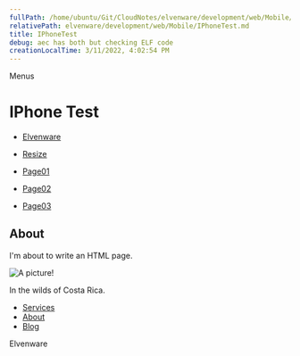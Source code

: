 ```yaml
---
fullPath: /home/ubuntu/Git/CloudNotes/elvenware/development/web/Mobile/IPhoneTest.md
relativePath: elvenware/development/web/Mobile/IPhoneTest.md
title: IPhoneTest
debug: aec has both but checking ELF code
creationLocalTime: 3/11/2022, 4:02:54 PM
---
```


<!-- toc -->
<!-- tocstop -->

Menus

IPhone Test
===========

-   [Elvenware](../index.html)
-   [Resize](#)

-   [Page01](Page01.html)
-   [Page02](Page02.html)
-   [Page03](Page03.html)

About
-----

I'm about to write an HTML page.

![A picture!](../../../Art/photos/CostaRica/images/temp01/IMG_0929s.png)

In the wilds of Costa Rica.

-   [Services](services.html)
-   [About](about.html)
-   [Blog](blog.html)

Elvenware
